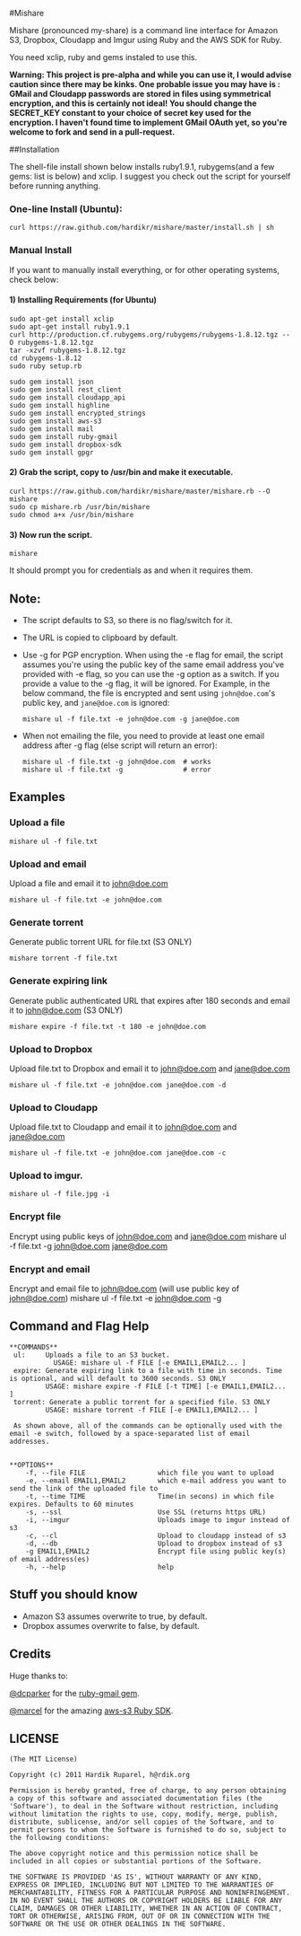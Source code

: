 #Mishare

Mishare (pronounced my-share) is a command line interface for Amazon S3, Dropbox, Cloudapp and Imgur using Ruby and the AWS SDK for Ruby.

You need xclip, ruby and gems instaled to use this. 

**Warning: This project is pre-alpha and while you can use it, I would advise caution since there may be kinks. One probable issue you may have is : GMail and Cloudapp passwords are stored in files using symmetrical encryption, and this is certainly not ideal! You should change the SECRET_KEY constant to your choice of secret key used for the encryption. I haven't found time to implement GMail OAuth yet, so you're welcome to fork and send in a pull-request.**

##Installation

The shell-file install shown below installs ruby1.9.1, rubygems(and a few gems: list is below) and xclip. I suggest you check out the script for yourself before running anything.

### One-line Install (Ubuntu):
    
    curl https://raw.github.com/hardikr/mishare/master/install.sh | sh

### Manual Install
If you want to manually install everything, or for other operating systems, check below:

#### 1) Installing Requirements (for Ubuntu)

    sudo apt-get install xclip
    sudo apt-get install ruby1.9.1
    curl http://production.cf.rubygems.org/rubygems/rubygems-1.8.12.tgz --O rubygems-1.8.12.tgz
    tar -xzvf rubygems-1.8.12.tgz
    cd rubygems-1.8.12
    sudo ruby setup.rb
    
    sudo gem install json
    sudo gem install rest_client
    sudo gem install cloudapp_api
    sudo gem install highline
    sudo gem install encrypted_strings
    sudo gem install aws-s3
    sudo gem install mail
    sudo gem install ruby-gmail
    sudo gem install dropbox-sdk
    sudo gem install gpgr
    
#### 2) Grab the script, copy to /usr/bin and make it executable.

    curl https://raw.github.com/hardikr/mishare/master/mishare.rb --O mishare
    sudo cp mishare.rb /usr/bin/mishare
    sudo chmod a+x /usr/bin/mishare

#### 3) Now run the script.
    
    mishare

It should prompt you for credentials as and when it requires them.

## Note:

*   The script defaults to S3, so there is no flag/switch for it.
*   The URL is copied to clipboard by default.
*   Use -g for PGP encryption. When using the -e flag for email, the script assumes you're using the public key of the same email address you've provided with -e flag, so you can use the -g option as a switch. If you provide a value to the -g flag, it will be ignored. For Example, in the below command, the file is encrypted and sent using `john@doe.com`'s public key, and `jane@doe.com` is ignored:

        mishare ul -f file.txt -e john@doe.com -g jane@doe.com
    
*   When not emailing the file, you need to provide at least one email address after -g flag (else script will return an error):

        mishare ul -f file.txt -g john@doe.com  # works
        mishare ul -f file.txt -g               # error

## Examples

### Upload a file

    mishare ul -f file.txt
    
### Upload and email
Upload a file and email it to john@doe.com

    mishare ul -f file.txt -e john@doe.com

### Generate torrent
Generate public torrent URL for file.txt (S3 ONLY)

    mishare torrent -f file.txt

### Generate expiring link
Generate public authenticated URL that expires after 180 seconds and email it to john@doe.com (S3 ONLY)

    mishare expire -f file.txt -t 180 -e john@doe.com

### Upload to Dropbox
Upload file.txt to Dropbox and email it to john@doe.com and jane@doe.com

    mishare ul -f file.txt -e john@doe.com jane@doe.com -d

### Upload to Cloudapp
Upload file.txt to Cloudapp and email it to john@doe.com and jane@doe.com

    mishare ul -f file.txt -e john@doe.com jane@doe.com -c

### Upload to imgur.

    mishare ul -f file.jpg -i

### Encrypt file 
Encrypt using public keys of john@doe.com and jane@doe.com
    mishare ul -f file.txt -g john@doe.com jane@doe.com
    
### Encrypt and email 
Encrypt and email file to john@doe.com (will use public key of john@doe.com)
    mishare ul -f file.txt -e john@doe.com -g
    
## Command and Flag Help
    **COMMANDS**
     ul:     Uploads a file to an S3 bucket. 
               USAGE: mishare ul -f FILE [-e EMAIL1,EMAIL2... ]
     expire: Generate expiring link to a file with time in seconds. Time is optional, and will default to 3600 seconds. S3 ONLY
          	 USAGE: mishare expire -f FILE [-t TIME] [-e EMAIL1,EMAIL2... ]
     torrent: Generate a public torrent for a specified file. S3 ONLY
          	 USAGE: mishare torrent -f FILE [-e EMAIL1,EMAIL2... ]

     As shown above, all of the commands can be optionally used with the email -e switch, followed by a space-separated list of email addresses.


    **OPTIONS**
        -f, --file FILE                  which file you want to upload
        -e, --email EMAIL1,EMAIL2        which e-mail address you want to send the link of the uploaded file to
        -t, --time TIME                  Time(in secons) in which file expires. Defaults to 60 minutes
        -s, --ssl                        Use SSL (returns https URL)
        -i, --imgur                      Uploads image to imgur instead of s3
        -c, --cl                         Upload to cloudapp instead of s3
        -d, --db                         Upload to dropbox instead of s3
        -g EMAIL1,EMAIL2                 Encrypt file using public key(s) of email address(es)
        -h, --help                       help


## Stuff you should know
*   Amazon S3 assumes overwrite to true, by default.
*   Dropbox assumes overwrite to false, by default.

## Credits

Huge thanks to:

[@dcparker](https://github.com/dcparker) for the [ruby-gmail gem](https://github.com/dcparker/ruby-gmail).

[@marcel](https://github.com/marcel) for the amazing [aws-s3 Ruby SDK](http://amazon.rubyforge.org/).

## LICENSE

    (The MIT License)
    
    Copyright (c) 2011 Hardik Ruparel, h@rdik.org
    
    Permission is hereby granted, free of charge, to any person obtaining
    a copy of this software and associated documentation files (the
    'Software'), to deal in the Software without restriction, including
    without limitation the rights to use, copy, modify, merge, publish,
    distribute, sublicense, and/or sell copies of the Software, and to
    permit persons to whom the Software is furnished to do so, subject to
    the following conditions:
    
    The above copyright notice and this permission notice shall be
    included in all copies or substantial portions of the Software.
    
    THE SOFTWARE IS PROVIDED 'AS IS', WITHOUT WARRANTY OF ANY KIND,
    EXPRESS OR IMPLIED, INCLUDING BUT NOT LIMITED TO THE WARRANTIES OF
    MERCHANTABILITY, FITNESS FOR A PARTICULAR PURPOSE AND NONINFRINGEMENT.
    IN NO EVENT SHALL THE AUTHORS OR COPYRIGHT HOLDERS BE LIABLE FOR ANY
    CLAIM, DAMAGES OR OTHER LIABILITY, WHETHER IN AN ACTION OF CONTRACT,
    TORT OR OTHERWISE, ARISING FROM, OUT OF OR IN CONNECTION WITH THE
    SOFTWARE OR THE USE OR OTHER DEALINGS IN THE SOFTWARE.
